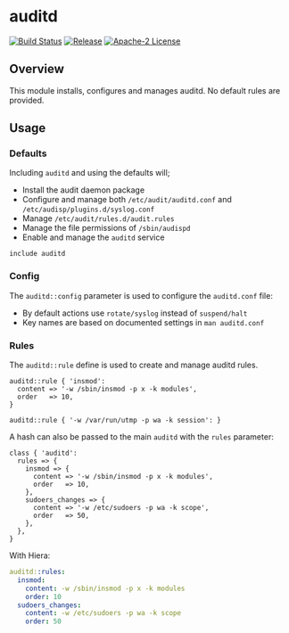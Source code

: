 # auditd

[![Build Status](https://github.com/gibbs/puppet-auditd/workflows/CI/badge.svg)](https://github.com/gibbs/puppet-auditd/actions?query=workflow%3ACI)
[![Release](https://github.com/gibbs/puppet-auditd/workflows/Release/badge.svg)](https://github.com/gibbs/puppet-auditd/actions?query=workflow%3ARelease)
[![Apache-2 License](https://img.shields.io/github/license/gibbs/puppet-auditd.svg)](LICENSE)

## Overview

This module installs, configures and manages auditd. No default rules are
provided.

## Usage

### Defaults

Including `auditd` and using the defaults will;

- Install the audit daemon package
- Configure and manage both `/etc/audit/auditd.conf` and
`/etc/audisp/plugins.d/syslog.conf`
- Manage `/etc/audit/rules.d/audit.rules`
- Manage the file permissions of `/sbin/audispd`
- Enable and manage the `auditd` service

```puppet
include auditd
```

### Config

The `auditd::config` parameter is used to configure the `auditd.conf` file:

- By default actions use `rotate/syslog` instead of `suspend/halt`
- Key names are based on documented settings in `man auditd.conf`

### Rules

The `auditd::rule` define is used to create and manage auditd rules.

```puppet
auditd::rule { 'insmod':
  content => '-w /sbin/insmod -p x -k modules',
  order   => 10,
}

auditd::rule { '-w /var/run/utmp -p wa -k session': }
```

A hash can also be passed to the main `auditd` with the `rules` parameter:

```puppet
class { 'auditd':
  rules => {
    insmod => {
      content => '-w /sbin/insmod -p x -k modules',
      order   => 10,
    },
    sudoers_changes => {
      content => '-w /etc/sudoers -p wa -k scope',
      order   => 50,
    },
  },
}
```

With Hiera:

```yaml
auditd::rules:
  insmod:
    content: -w /sbin/insmod -p x -k modules
    order: 10
  sudoers_changes:
    content: -w /etc/sudoers -p wa -k scope
    order: 50
```
